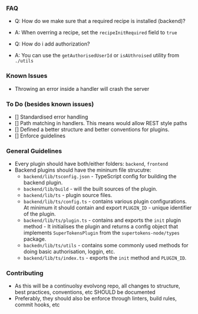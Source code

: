 ### FAQ
- Q: How do we make sure that a required recipe is installed (backend)?
- A: When overring a recipe, set the `recipeInitRequired` field to `true`

- Q: How do i add authorization?
- A: You can use the `getAuthorisedUserId` or `isAUthroised` utility from `./utils`

### Known Issues
- Throwing an error inside a handler will crash the server

### To Do (besides known issues)
- [] Standardised error handling
- [] Path matching in handlers. This means would allow REST style paths
- [] Defined a better structure and better conventions for plugins.
- [] Enforce guidelines

### General Guidelines
- Every plugin should have both/either folders: `backend`, `frontend`
- Backend plugins should have the mininum file strucutre:
  - `backend/lib/tsconfig.json` - TypeScript config for building the backend plugin.
  - `backend/lib/build` - will the built sources of the plugin.
  - `backend/lib/ts` - plugin source files.
  - `backend/lib/ts/config.ts` - contains various plugin configurations. At minimum it should contain and export `PLUGIN_ID` - unique identifier of the plugin.
  - `backend/lib/ts/plugin.ts` - contains and exports the `init` plugin method - It initialises the plugin and returns a config object that implements `SuperTokensPlugin` from the `supertokens-node/types` package.
  - `backedn/lib/ts/utils` - contains some commonly used methods for doing basic authorisation, loggin, etc.
  - `backend/lib/ts/index.ts` - exports the `init` method and `PLUGIN_ID`.

### Contributing
- As this will be a continuolsy evolvong repo, all changes to structure, best practices, conventions, etc SHOULD be documented
- Preferably, they should also be enforce through linters, build rules, commit hooks, etc
